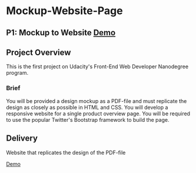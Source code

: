 # Mockup-Website-Page
## P1: Mockup to Website [Demo](http://jodiealaine.github.io/mockup-website-page/)

## Project Overview
This is the first project on Udacity's Front-End Web Developer Nanodegree program.

### Brief
You will be provided a design mockup as a PDF-file and must replicate the design as closely as possible in HTML and CSS. You will develop a responsive website for a single product overview page. You will be required to use the popular Twitter's Bootstrap framework to build the page.

## Delivery

Website that replicates the design of the PDF-file

[Demo](http://jodiealaine.github.io/mockup-website-page/)



